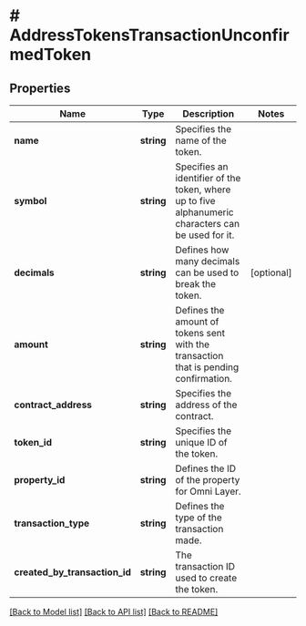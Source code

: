 # # AddressTokensTransactionUnconfirmedToken

## Properties

Name | Type | Description | Notes
------------ | ------------- | ------------- | -------------
**name** | **string** | Specifies the name of the token. |
**symbol** | **string** | Specifies an identifier of the token, where up to five alphanumeric characters can be used for it. |
**decimals** | **string** | Defines how many decimals can be used to break the token. | [optional]
**amount** | **string** | Defines the amount of tokens sent with the transaction that is pending confirmation. |
**contract_address** | **string** | Specifies the address of the contract. |
**token_id** | **string** | Specifies the unique ID of the token. |
**property_id** | **string** | Defines the ID of the property for Omni Layer. |
**transaction_type** | **string** | Defines the type of the transaction made. |
**created_by_transaction_id** | **string** | The transaction ID used to create the token. |

[[Back to Model list]](../../README.md#models) [[Back to API list]](../../README.md#endpoints) [[Back to README]](../../README.md)
